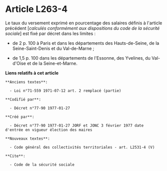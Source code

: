 # Article L263-4

Le taux du versement exprimé en pourcentage des salaires définis à l'article précédent [*calculés conformément aux
dispositions du code de la sécurité sociale*] est fixé par décret dans les limites :

- de 2 p. 100 à Paris et dans les départements des Hauts-de-Seine, de la Seine-Saint-Denis et du Val-de-Marne ; 

- de 1,5 p. 100 dans les départements de l'Essonne, des Yvelines, du Val-d'Oise et de la Seine-et-Marne.

**Liens relatifs à cet article**

	**Anciens textes**:

	  - Loi n°71-559 1971-07-12 art. 2 remplacé (partie)

	**Codifié par**:

	  - Décret n°77-90 1977-01-27

	**Créé par**:

	  - Décret n°77-90 1977-01-27 JORF et JONC 3 février 1977 date d'entrée en vigueur élection des maires

	**Nouveaux textes**:

	  - Code général des collectivités territoriales - art. L2531-4 (V)

	**Cite**:

	  - Code de la sécurité sociale
